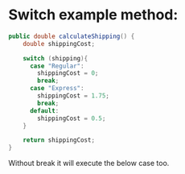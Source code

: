 # Switch example method:

```java
public double calculateShipping() {
    double shippingCost;

    switch (shipping){
      case "Regular":
        shippingCost = 0;
        break;
      case "Express":
        shippingCost = 1.75;
        break;
      default:
        shippingCost = 0.5;
    }

    return shippingCost;
}
```

Without break it will execute the below case too.
